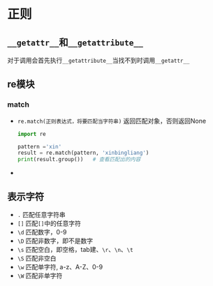 # 正则

## `__getattr__`和`__getattribute__`

对于调用会首先执行`__getattribute__`当找不到时调用`__getattr__`

## re模块

### match

* `re.match(正则表达式，将要匹配当字符串)` 返回匹配对象，否则返回None

  ```python
  import re

  pattern ='xin'
  result = re.match(pattern, 'xinbingliang')
  print(result.group())   # 查看匹配出的内容
  ```

* ​

## 表示字符

* `.` 匹配任意字符串
* `[]` 匹配`[]`中的任意字符
* `\d` 匹配数字，0-9
* `\D` 匹配非数字，即不是数字
* `\s` 匹配空白，即空格，tab建、`\r`、`\n`、`\t`
* `\S` 匹配非空白
* `\w` 匹配单字符, a-z、A-Z、0-9
* `\W` 匹配非单字符







